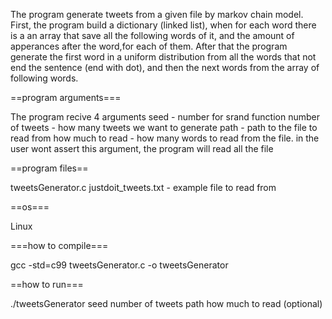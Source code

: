 The program generate tweets from a given file by markov chain model. 
First, the program build a dictionary (linked list), when for each word there is a an array that save all the following words of it, 
and the amount of apperances after the word,for each of them.
After that the program generate the first word in a uniform distribution from all the words that not end the sentence (end with dot), 
and then the next words from the array of following words.


==program arguments===

The program recive 4 arguments
seed - number for srand function
number of tweets - how many tweets we want to generate
path - path to the file to read from
how much to read - how many words to read from the file. in the user wont assert this argument, the program will read all the file

==program files==

tweetsGenerator.c
justdoit_tweets.txt - example file to read from

==os===

Linux

===how to compile===

gcc -std=c99 tweetsGenerator.c -o tweetsGenerator

==how to run===

./tweetsGenerator seed number of tweets path how much to read (optional)

